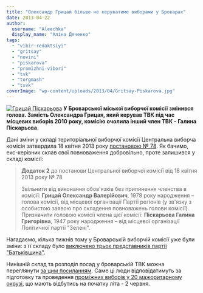 ```yaml
---
title: "Олександр Грицай більше не керуватиме виборами у Броварах"
date: 2013-04-22
author: 
  username: "Aleechka"
  display_name: "Аліна Дяченко"
tags: 
  - "vibir-redaktsiyi"
  - "gritsay"
  - "novini"
  - "piskarova"
  - "promizhni-vibori"
  - "tvk"
  - "torgmash"
  - "tsvk"
coverImage: "wp-content/uploads/2013/04/Gritsay-Piskarova.jpg"
---
```


[![Грицай Піскарьова](https://mpz.brovary.org/wp-content/uploads/2013/04/Gritsay-Piskarova.jpg)](https://mpz.brovary.org/wp-content/uploads/2013/04/Gritsay-Piskarova.jpg) **У Броварської міської виборчої комісії змінився голова. Замість Олександра Грицая, який керував ТВК під час місцевих виборів 2010 року, комісію очолила інший член ТВК - Галина Піскарьова.**

Дані зміни у складі територіальної виборчої комісії Центральна виборча комісія затвердила 18 квітня 2013 року [постановою № 78](http://www.cvk.gov.ua/pls/acts/ShowCard?id=34246&what=0). Як бачимо, екс-керівник склав свої повноваження добровільно, проте залишився у складі комісії:

> **Додаток 2** до постанови Центральної виборчої комісії від 18 квітня 2013 року № 78
> 
> Звільнити від виконання обов'язків без припинення членства в комісії: **Грицай Олександр Валерійович**, 1978 року народження – голова комісії, від місцевої організації Партії регіонів (у зв'язку з особистою заявою про складення повноважень голови комісії). Призначити головою комісії члена цієї комісії: **Піскарьова Галина Григорівна**, 1947 року народження – від місцевої організації Політичної партії "Зелені".

Нагадаємо, кілька тижнів тому у Броварській виборчій комісії уже були зміни: з її складу було [виключено трьох представників партії "Батьківщина"](https://mpz.brovary.org/brovarsku-viborchu-komisiyu-zachistili-vid-predstavnikiv-batkivshhini/).

Нинішній склад та розподіл посад у броварській ТВК можна переглянути [за цим посиланням](http://www.cvk.gov.ua/pls/vm2010/WM028?PID112=30&PID102=1554&PF7691=1554&PT001F01=800&rej=0&pt00_t001f01=800). Саме ці люди відповідатимуть за підготовку та проведення [проміжних виборів у 20 мажоритарному окрузі](https://mpz.brovary.org/zaminu-rizanenku-zhiteli-torgmashu-obiratimut-na-pochatku-lita/), що мають відбутись на початку літа - 2 червня.
